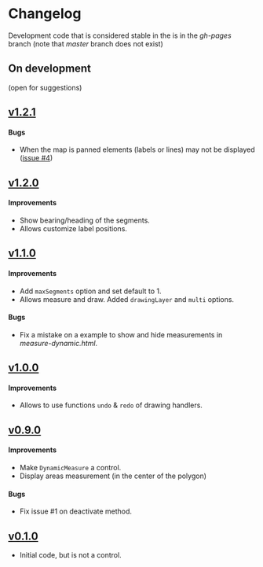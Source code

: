 Changelog
=========

Development code that is considered stable in the is in the *gh-pages* branch (note that *master* branch does not exist)


On development
--------------

(open for suggestions)


[v1.2.1](https://github.com/jorix/OL-DynamicMeasure/tree/v1.2.1)
----------------------------------------------------------------

#### Bugs
 * When the map is panned elements (labels or lines) may not be displayed ([issue #4](https://github.com/jorix/OL-DynamicMeasure/pull/4))


[v1.2.0](https://github.com/jorix/OL-DynamicMeasure/tree/v1.2.0)
----------------------------------------------------------------

#### Improvements
 * Show bearing/heading of the segments.
 * Allows customize label positions.


[v1.1.0](https://github.com/jorix/OL-DynamicMeasure/tree/v1.1.0)
----------------------------------------------------------------

#### Improvements
 * Add `maxSegments` option and set default to 1.
 * Allows measure and draw. Added `drawingLayer` and `multi` options.

#### Bugs
 * Fix a mistake on a example to show and hide measurements in *measure-dynamic.html*.


[v1.0.0](https://github.com/jorix/OL-DynamicMeasure/tree/v1.0.0)
----------------------------------------------------------------

#### Improvements
 * Allows to use functions `undo` & `redo` of drawing handlers.


[v0.9.0](https://github.com/jorix/OL-DynamicMeasure/tree/v1.0.0)
----------------------------------------------------------------

#### Improvements
 * Make `DynamicMeasure` a control.
 * Display areas measurement (in the center of the polygon)

#### Bugs
 * Fix issue #1 on deactivate method.


[v0.1.0](https://github.com/jorix/OL-DynamicMeasure/tree/v0.1.0)
----------------------------------------------------------------

 * Initial code, but is not a control.
